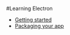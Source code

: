 #Learning Electron
* [Getting started](https://github.com/ndxbxrme/useful-things/blob/newmain/guides/electron/getting-started.md)
* [Packaging your app](https://github.com/ndxbxrme/useful-things/blob/newmain/guides/electron/packaging-and-installing.md)
